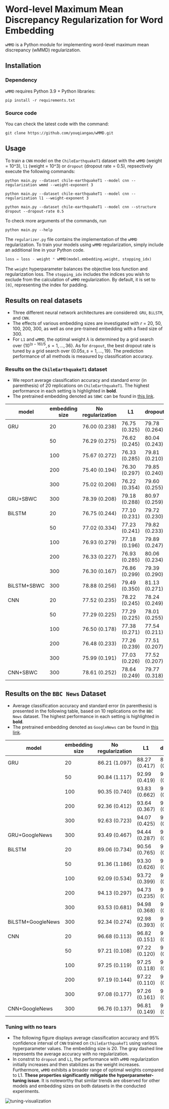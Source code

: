 # Word-level Maximum Mean Discrepancy Regularization for Word Embedding

`wMMD` is a Python module for implementing word-level maximum mean discrepancy (wMMD) regularization.

## Installation

### Dependency

`wMMD` requires Python 3.9 + Python libraries:
```shell
pip install -r requirements.txt
```

### Source code

You can check the latest code with the command:
```
git clone https://github.com/youqiangao/wMMD.git
```

## Usage

To train a `CNN` model on the `ChileEarthquakeT1` dataset with the `wMMD` (weight = 10^3), `l1` (weight = 10^3) or `dropout` (dropout rate = 0.5), repsectively execute the following commands:
```shell
python main.py --dataset chile-earthquakeT1 --model cnn --regularization wmmd --weight-exponent 3
```
```shell
python main.py --dataset chile-earthquakeT1 --model cnn --regularization l1 --weight-exponent 3
```
```shell
python main.py --dataset chile-earthquakeT1 --model cnn --structure dropout --dropout-rate 0.5
```

To check more arguments of the commands, run 
```shell
python main.py --help
```

The `regularizer.py` file contains the implementation of the `wMMD` regularization. To train your models using `wMMD` regularization, simply include an additional line in your Python code.
```python
loss = loss - weight * wMMD(model.embedding.weight, stopping_idx)
```
The `weight` hyperparameter balances the objective loss function and regularization loss. The `stopping_idx` includes the indices you wish to exclude from the calculation of `wMMD` regularization. By default, it is set to `[0]`, representing the index for padding.

## Results on real datasets

+ Three different neural network architectures are considered: `GRU`, `BiLSTM`, and `CNN`. 
+ The effects of various embedding sizes are investigated with $r$ = 20, 50, 100, 200, 300, as well as one pre-trained embedding with a fixed size of 300.
+ For `L1` and `wMMD`, the optimal weight $\lambda$ is determined by a grid search over $\lbrace 10^{(s-16)/5}, s = 1, \dots, 36 \rbrace$. As for `dropout`, the best dropout rate is tuned by a grid search over $\lbrace 0.05s, s = 1, \dots, 19 \rbrace$. The prediction performance of all methods is measured by classification accuracy.

### Results on the `ChileEarthquakeT1` dataset

+ We report average classification accuracy and standard error (in parenthesis) of 20 replications on `ChileEarthquakeT1`. The highest performance in each setting is highlighted in **bold**.
+ The pretrained embedding denoted as `SBWC` can be found in [this link](https://github.com/dccuchile/spanish-word-embeddings).

| model       | embedding size | No regularization | L1            | dropout       | wMMD (our)          |
|-------------|----------------|-------------------|---------------|---------------|------------------------|
| GRU         | 20             | 76.00 (0.238)     | 76.75 (0.325) | 79.78 (0.264) | **80.63 (0.281)** |
|             | 50             | 76.29 (0.275)     | 76.62 (0.245) | 80.04 (0.243) | 80.16 (0.296)          |
|             | 100            | 75.67 (0.272)     | 76.33 (0.285) | 79.81 (0.210) | **80.50 (0.217)** |
|             | 200            | 75.40 (0.194)     | 76.30 (0.297) | 79.85 (0.240) | **80.43 (0.237)** |
|             | 300            | 75.02 (0.206)     | 76.22 (0.354) | 79.60 (0.255) | **80.28 (0.217)** |
| GRU+SBWC    | 300            | 78.39 (0.208)     | 79.18 (0.288) | 80.97 (0.259) | **81.25 (0.220)** |
| BiLSTM      | 20             | 76.75 (0.244)     | 77.10 (0.231) | 79.72 (0.230) | **80.61 (0.246)** |
|             | 50             | 77.02 (0.334)     | 77.23 (0.241) | 79.82 (0.233) | **80.48 (0.277)** |
|             | 100            | 76.93 (0.279)     | 77.18 (0.196) | 79.89 (0.247) | **80.56 (0.241)** |
|             | 200            | 76.33 (0.227)     | 76.93 (0.285) | 80.06 (0.234) | **80.34 (0.247)** |
|             | 300            | 76.30 (0.167)     | 76.86 (0.299) | 79.39 (0.290) | **80.35 (0.250)** |
| BiLSTM+SBWC | 300            | 78.88 (0.256)     | 79.49 (0.350) | 81.13 (0.271) | 81.18 (0.262)          |
| CNN         | 20             | 77.52 (0.235)     | 78.22 (0.245) | 78.24 (0.249) | **80.43 (0.311)** |
|             | 50             | 77.29 (0.225)     | 77.29 (0.225) | 78.01 (0.255) | **80.16 (0.296)** |
|             | 100            | 76.50 (0.178)     | 77.38 (0.271) | 77.54 (0.211) | **79.51 (0.265)** |
|             | 200            | 76.48 (0.233)     | 77.26 (0.239) | 77.51 (0.207) | **79.83 (0.246)** |
|             | 300            | 75.99 (0.191)     | 77.03 (0.226) | 77.52 (0.207) | **79.77 (0.239)** |
| CNN+SBWC    | 300            | 78.61 (0.252)     | 78.64 (0.249) | 79.77 (0.318) | **80.25 (0.245)** |


## Results on the `BBC News` Dataset

+ Average classification accuracy and standard error (in parenthesis) is presented in the following table, based on 10 replications on the `BBC News` dataset. The highest performance in each setting is highlighted in **bold**.
+ The pretrained embedding denoted as `GoogleNews` can be found in [this link](https://github.com/RaRe-Technologies/gensim-data).

| model             | embedding size | No regularization | L1            | dropout       | wMMD (our)          |
|-------------------|----------------|-------------------|---------------|---------------|------------------------|
| GRU               | 20             | 86.21 (1.097)     | 88.27 (0.417) | 89.81 (0.963) | **94.98 (0.324)** |
|                   | 50             | 90.84 (1.117)     | 92.99 (0.419) | 93.16 (0.792) | **95.57 (0.266)** |
|                   | 100            | 90.35 (0.740)     | 93.83 (0.662) | 94.46 (0.438) | **95.80 (0.123)** |
|                   | 200            | 92.36 (0.412)     | 93.64 (0.367) | 95.07 (0.685) | **96.04 (0.153)** |
|                   | 300            | 92.63 (0.723)     | 94.07 (0.425) | 95.30 (0.220) | **96.10 (0.136)** |
| GRU+GoogleNews    | 300            | 93.49 (0.467)     | 94.44 (0.287) | 94.16 (0.278) | 94.48 (0.215)          |
| BiLSTM            | 20             | 89.06 (0.734)     | 90.56 (0.765) | 92.74 (0.323) | **94.75 (0.231)** |
|                   | 50             | 91.36 (1.186)     | 93.30 (0.626) | 94.75 (0.278) | **95.54 (0.237)** |
|                   | 100            | 92.09 (0.534)     | 93.72 (0.399) | 95.66 (0.302) | **95.80 (0.116)** |
|                   | 200            | 94.13 (0.297)     | 94.73 (0.235) | 95.72 (0.343) | **96.22 (0.162)** |
|                   | 300            | 93.53 (0.681)     | 94.98 (0.368) | 95.48 (0.194) | **96.19 (0.182)** |
| BiLSTM+GoogleNews | 300            | 92.34 (0.274)     | 92.98 (0.393) | 93.20 (0.400) | **94.34 (0.347)** |
| CNN               | 20             | 96.68 (0.113)     | 96.82 (0.151) | 96.90 (0.151) | **97.06 (0.088)** |
|                   | 50             | 97.21 (0.108)     | 97.22 (0.120) | 97.23 (0.135) | 97.26 (0.125) |
|                   | 100            | 97.25 (0.119)     | 97.25 (0.118) | 97.27 (0.142) | **97.42 (0.096)** |
|                   | 200            | 97.19 (0.144)     | 97.22 (0.110) | 97.25 (0.131) | **97.37 (0.095)** |
|                   | 300            | 97.08 (0.177)     | 97.26 (0.161) | 97.18 (0.110) | 97.27 (0.129)          |
| CNN+GoogleNews    | 300            | 96.76 (0.137)     | 96.81 (0.149) | 96.77 (0.141) | **96.91 (0.141)** |



### Tuning with no tears

+ The following figure displays average classification accuracy and 95% confidence interval of `CNN` trained on `ChileEarthquakeT1` using various hyperparameter values. The embedding size is 20. The gray dashed line represents the average accuracy with no regularization.
+ In constrst to `dropout` and `L1`, the performance with `wMMD` regularization initially increases and then stabilizes as the weight increases. Furthermore, `wMMD` exhibits a broader range of optimal weights compared to L1. **These properties significantly mitigate the hyperparameter-tuning issue**. It is noteworthy that similar trends are observed for other models and embedding sizes on both datasets in the conducted experiments.

![tuning-visualization](https://user-images.githubusercontent.com/26051979/267685125-832cffe8-2ade-48d5-b756-9ef2ed25a30c.png)

<!-- test  -->